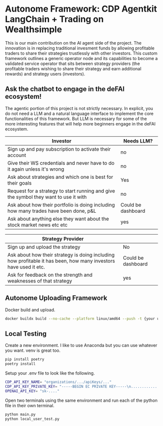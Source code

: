 # Autonome Framework: CDP Agentkit LangChain + Trading on Wealthsimple
This is our main contribution on the AI agent side of the project.
The innovation is in replacing traditional invesment funds by allowing profitable traders to share their strategies trustlessly with other investors. 
This custom framework outlines a generic operator node and its capabilities to become a validated service operator that sits between strategy providers (the profitable traders wishing to share their strategy and earn additional rewards) and strategy users (investors).

## Ask the chatbot to engage in the deFAI ecosystem!
The agentic portion of this project is not strictly necessary. In explicit, you do not need a LLM and a natural language interface to implement the core functionalities of this framework. But LLM is necessary for some of the more interesting features that will help more beginners engage in the deFAI ecosystem.

| **Investor**                                                                                                         | Needs LLM?         |
| ---------------------------------------------------------------------------------------------------------------- | ------------------ |
| Sign up and pay subscription to activate their account                                                           | no                 |
| Give their WS credentials and never have to do it again unless it's wrong                                        | no                 |
| Ask about strategies and which one is best for their goals                                                       | Yes                |
| Request for a strategy to start running and give the symbol they want to use it with                             | no                 |
| Ask about how their portfolio is doing including how many trades have been done, p&L                             | Could be dashboard |
| Ask about anything else they want about the stock market news etc etc                                            | yes                |


| **Strategy Provider**                                                                                                |                    |
| ---------------------------------------------------------------------------------------------------------------- | ------------------ |
| Sign up and upload the strategy                                                                                  | No                 |
| Ask about how their strategy is doing including how profitable it has been, how many investors have used it etc. | Could be dashboard |
| Ask for feedback on the strength and weaknesses of that strategy                                                 | yes                |

## Autonome Uploading Framework

Docker build and upload.

```bash
docker buildx build --no-cache --platform linux/amd64 --push -t {your username}/tradealgoavs .
```

## Local Testing

Create a new environment. I like to use Anaconda but you can use whatever you want. venv is great too. 

```bash
pip install poetry
poetry install
```

Setup your .env file to look like the following.
```bash
CDP_API_KEY_NAME= "organizations/.../apiKeys/..."
CDP_API_KEY_PRIVATE_KEY= "-----BEGIN EC PRIVATE KEY-----\n...............\n-----END EC PRIVATE KEY-----\n"
OPENAI_API_KEY= "sk-...."
```


Open two terminals using the same environment and run each of the python file in their own terminal.
```bash
python main.py
python local_user_test.py
```
